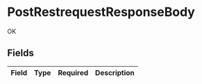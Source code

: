 # PostRestrequestResponseBody

OK


## Fields

| Field       | Type        | Required    | Description |
| ----------- | ----------- | ----------- | ----------- |